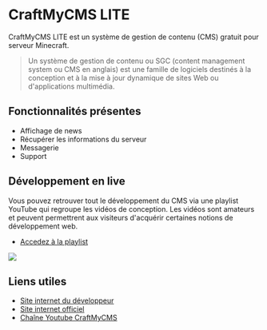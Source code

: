 # CraftMyCMS LITE

CraftMyCMS LITE est un système de gestion de contenu (CMS) gratuit pour serveur Minecraft.

> Un système de gestion de contenu ou SGC (content management system ou CMS en anglais) est une famille de logiciels destinés  à la conception et à la mise à jour dynamique de sites Web ou d'applications multimédia. 

## Fonctionnalités présentes

 - Affichage de news
 - Récupérer les informations du serveur
 - Messagerie
 - Support


## Développement en live

Vous pouvez retrouver tout le développement du CMS via une playlist YouTube qui regroupe les vidéos de conception. Les vidéos sont amateurs et peuvent permettrent aux visiteurs d'acquérir certaines notions de développement web.<br>
* [Accedez à la playlist](https://www.youtube.com/playlist?list=PLg7FNlvVE7nzEKCenp2UgLoFmE8d95zSY)

<a href="https://www.youtube.com/playlist?list=PLg7FNlvVE7nzEKCenp2UgLoFmE8d95zSY"><img src="http://www.icone-png.com/png/6/6172.png"></a>

## Liens utiles
* [Site internet du développeur](http://www.kevinguiot.fr/)
* [Site internet officiel](https://www.craftmycms.fr/)
* [Chaîne Youtube CraftMyCMS](https://www.youtube.com/user/CraftMyCMSFR)
